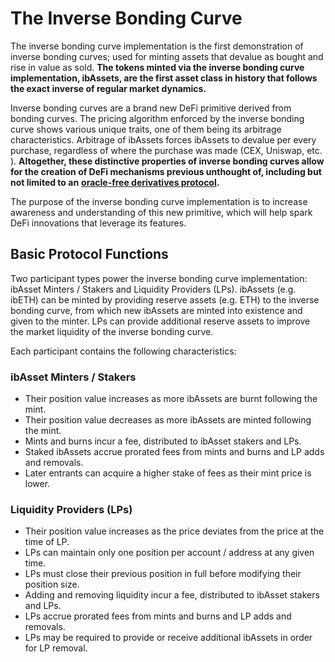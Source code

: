 # The Inverse Bonding Curve

The inverse bonding curve implementation is the first demonstration of inverse bonding curves; used for minting assets that devalue as bought and rise in value as sold. **The tokens minted via the inverse bonding curve implementation, ibAssets, are the first asset class in history that follows the exact inverse of regular market dynamics.**&#x20;

Inverse bonding curves are a brand new DeFi primitive derived from bonding curves. The pricing algorithm enforced by the inverse bonding curve shows various unique traits, one of them being its arbitrage characteristics. Arbitrage of ibAssets forces ibAssets to devalue per every purchase, regardless of where the purchase was made (CEX, Uniswap, etc. ). **Altogether, these distinctive properties of inverse bonding curves allow for the creation of DeFi mechanisms previous unthought of, including but not limited to an** [**oracle-free derivatives protocol**](https://docs-staging.exponents.fi/)**.**&#x20;

The purpose of the inverse bonding curve implementation is to increase awareness and understanding of this new primitive, which will help spark DeFi innovations that leverage its features.&#x20;



## Basic Protocol Functions

Two participant types power the inverse bonding curve implementation: ibAsset Minters / Stakers and Liquidity Providers (LPs). ibAssets (e.g. ibETH) can be minted by providing reserve assets (e.g. ETH) to the inverse bonding curve, from which new ibAssets are minted into existence and given to the minter. LPs can provide additional reserve assets to improve the market liquidity of the inverse bonding curve.&#x20;



Each participant contains the following characteristics:&#x20;

### ibAsset Minters / Stakers

* Their position value increases as more ibAssets are burnt following the mint.&#x20;
* Their position value decreases as more ibAssets are minted following the mint.&#x20;
* Mints and burns incur a fee, distributed to ibAsset stakers and LPs.&#x20;
* Staked ibAssets accrue prorated fees from mints and burns and LP adds and removals.&#x20;
* Later entrants can acquire a higher stake of fees as their mint price is lower.&#x20;



### Liquidity Providers (LPs)

* Their position value increases as the price deviates from the price at the time of LP.&#x20;
* LPs can maintain only one position per account / address at any given time.&#x20;
* LPs must close their previous position in full before modifying their position size.&#x20;
* Adding and removing liquidity incur a fee, distributed to ibAsset stakers and LPs.&#x20;
* LPs accrue prorated fees from mints and burns and LP adds and removals.&#x20;
* LPs may be required to provide or receive additional ibAssets in order for LP removal.&#x20;
